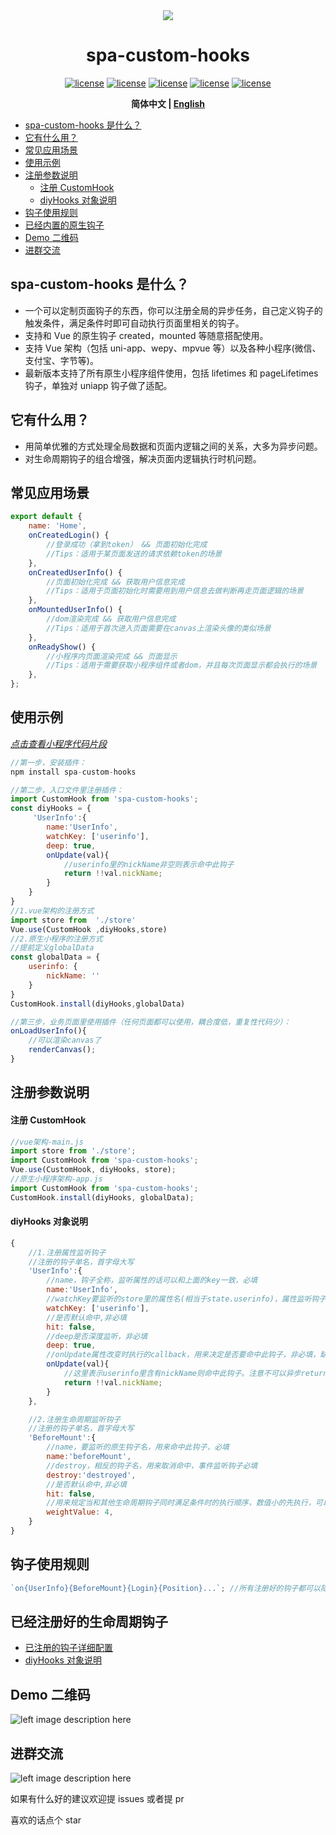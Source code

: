 <div align="center">
<img src="https://photo.zastatic.com/images/common-cms/it/20220106/1641464912638_340742_t.png"/>
<h1 align="center"> spa-custom-hooks </h1>

[![license](https://img.shields.io/badge/license-%20MIT-blue.svg)](https://github.com/1977474741/spa-custom-hooks/blob/main/LICENSE) [![license](https://img.shields.io/npm/v/spa-custom-hooks?color=red)](https://www.npmjs.com/package/spa-custom-hooks) [![license](https://img.shields.io/bundlephobia/min/spa-custom-hooks)](https://www.npmjs.com/package/spa-custom-hooks) [![license](https://img.shields.io/github/last-commit/1977474741/spa-custom-hooks)](https://github.com/1977474741/spa-custom-hooks/commits/main) [![license](https://img.shields.io/github/stars/1977474741?style=social)](https://github.com/1977474741)

**简体中文 | [English](./README.EN.md)**

</div>

-   [spa-custom-hooks 是什么？](#head1)
-   [ 它有什么用？](#head2)
-   [ 常见应用场景](#head3)
-   [ 使用示例](#head4)
-   [ 注册参数说明](#head5)
    -   [ 注册 CustomHook](#head6)
    -   [ diyHooks 对象说明](#head7)
-   [ 钩子使用规则](#head8)
-   [ 已经内置的原生钩子](#head9)
-   [ Demo 二维码](#head10)
-   [ 进群交流](#head11)

## <span id="head1">spa-custom-hooks 是什么？</span>

-   一个可以定制页面钩子的东西，你可以注册全局的异步任务，自己定义钩子的触发条件，满足条件时即可自动执行页面里相关的钩子。
-   支持和 Vue 的原生钩子 created，mounted 等随意搭配使用。
-   支持 Vue 架构（包括 uni-app、wepy、mpvue 等）以及各种小程序(微信、支付宝、字节等)。
-   最新版本支持了所有原生小程序组件使用，包括 lifetimes 和 pageLifetimes 钩子，单独对 uniapp 钩子做了适配。

## <span id="head2"> 它有什么用？</span>

-   用简单优雅的方式处理全局数据和页面内逻辑之间的关系，大多为异步问题。
-   对生命周期钩子的组合增强，解决页面内逻辑执行时机问题。

## <span id="head3"> 常见应用场景</span>

```javascript
export default {
    name: 'Home',
    onCreatedLogin() {
        //登录成功（拿到token） && 页面初始化完成
        //Tips：适用于某页面发送的请求依赖token的场景
    },
    onCreatedUserInfo() {
        //页面初始化完成 && 获取用户信息完成
        //Tips：适用于页面初始化时需要用到用户信息去做判断再走页面逻辑的场景
    },
    onMountedUserInfo() {
        //dom渲染完成 && 获取用户信息完成
        //Tips：适用于首次进入页面需要在canvas上渲染头像的类似场景
    },
    onReadyShow() {
        //小程序内页面渲染完成 && 页面显示
        //Tips：适用于需要获取小程序组件或者dom，并且每次页面显示都会执行的场景
    },
};
```

## <span id="head4"> 使用示例</span>

_[点击查看小程序代码片段](https://developers.weixin.qq.com/s/pUQ4Xkma79xd)_

```javascript
//第一步，安装插件：
npm install spa-custom-hooks

//第二步，入口文件里注册插件：
import CustomHook from 'spa-custom-hooks';
const diyHooks = {
     'UserInfo':{
        name:'UserInfo',
        watchKey: ['userinfo'],
        deep: true,
        onUpdate(val){
            //userinfo里的nickName非空则表示命中此钩子
            return !!val.nickName;
        }
    }
}
//1.vue架构的注册方式
import store from  './store'
Vue.use(CustomHook ,diyHooks,store)
//2.原生小程序的注册方式
//提前定义globalData
const globalData = {
    userinfo: {
        nickName: ''
    }
}
CustomHook.install(diyHooks,globalData)

//第三步，业务页面里使用插件（任何页面都可以使用，耦合度低，重复性代码少）：
onLoadUserInfo(){
    //可以渲染canvas了
    renderCanvas();
}
```

## <span id="head5"> 注册参数说明</span>

#### <span id="head6"> 注册 CustomHook</span>

```javascript
//vue架构-main.js
import store from './store';
import CustomHook from 'spa-custom-hooks';
Vue.use(CustomHook, diyHooks, store);
//原生小程序架构-app.js
import CustomHook from 'spa-custom-hooks';
CustomHook.install(diyHooks, globalData);
```

#### <span id="head7"> diyHooks 对象说明</span>

```javascript
{
    //1.注册属性监听钩子
    //注册的钩子单名，首字母大写
    'UserInfo':{
        //name，钩子全称，监听属性的话可以和上面的key一致，必填
        name:'UserInfo',
        //watchKey要监听的store里的属性名(相当于state.userinfo)，属性监听钩子模式必填 string | Array<string>
        watchKey: ['userinfo'],
        //是否默认命中,非必填
        hit: false,
        //deep是否深度监听，非必填
        deep: true,
        //onUpdate属性改变时执行的callback，用来决定是否要命中此钩子，非必填，缺省值相当于返回了!!val
        onUpdate(val){
            //这里表示userinfo里含有nickName则命中此钩子。注意不可以异步return
            return !!val.nickName;
        }
    },

    //2.注册生命周期监听钩子
    //注册的钩子单名，首字母大写
    'BeforeMount':{
        //name，要监听的原生钩子名，用来命中此钩子，必填
        name:'beforeMount',
        //destroy，相反的钩子名，用来取消命中，事件监听钩子必填
        destroy:'destroyed',
        //是否默认命中,非必填
        hit: false,
        //用来规定当和其他生命周期钩子同时满足条件时的执行顺序，数值小的先执行，可以参考hooks.js
        weightValue: 4,
    }
}
```

## <span id="head8"> 钩子使用规则</span>

```javascript
`on{UserInfo}{BeforeMount}{Login}{Position}...`; //所有注册好的钩子都可以随意搭配，排列顺序不影响钩子执行，都是 && 的关系
```

## <span id="head9"> 已经注册好的生命周期钩子</span>

-   [已注册的钩子详细配置](https://github.com/1977474741/spa-custom-hooks/blob/main/lib/spa-custom-hooks/hooks.js)
-   [ diyHooks 对象说明](#head7)

## <span id="head10"> Demo 二维码</span>

![left image description here](https://photo.zastatic.com/images/common-cms/it/20220531/1653983381580_599944_t.png?imageMogr2/thumbnail/200x200)

## <span id="head11"> 进群交流</span>

![left image description here](https://pubser-res.zhenai.com/other/temp/202103/20/17024414117439.png?imageMogr2/thumbnail/203x203)

如果有什么好的建议欢迎提 issues 或者提 pr

喜欢的话点个 star
